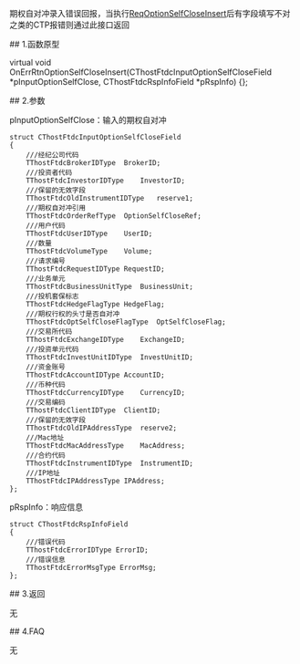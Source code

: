 <p>期权自对冲录入错误回报，当执行<a href="../../CTHOSTFTDCTRADERSPI/REQOPTIONSELFCLOSEINSERT/">ReqOptionSelfCloseInsert</a>后有字段填写不对之类的CTP报错则通过此接口返回</p>
<span class="anchor" id="a7906e65-9f77-43e9-8f4a-57d61b59a942"></span>
## 1.函数原型
<p>virtual void OnErrRtnOptionSelfCloseInsert(CThostFtdcInputOptionSelfCloseField *pInputOptionSelfClose, CThostFtdcRspInfoField *pRspInfo) {};</p>
<span class="anchor" id="5cd5a029-4af9-4d13-8c4f-d893167c7ea6"></span>
## 2.参数
<p>pInputOptionSelfClose：输入的期权自对冲</p>
<pre><code>struct CThostFtdcInputOptionSelfCloseField
{
    ///经纪公司代码
    TThostFtdcBrokerIDType  BrokerID;
    ///投资者代码
    TThostFtdcInvestorIDType    InvestorID;
    ///保留的无效字段
    TThostFtdcOldInstrumentIDType   reserve1;
    ///期权自对冲引用
    TThostFtdcOrderRefType  OptionSelfCloseRef;
    ///用户代码
    TThostFtdcUserIDType    UserID;
    ///数量
    TThostFtdcVolumeType    Volume;
    ///请求编号
    TThostFtdcRequestIDType RequestID;
    ///业务单元
    TThostFtdcBusinessUnitType  BusinessUnit;
    ///投机套保标志
    TThostFtdcHedgeFlagType HedgeFlag;
    ///期权行权的头寸是否自对冲
    TThostFtdcOptSelfCloseFlagType  OptSelfCloseFlag;
    ///交易所代码
    TThostFtdcExchangeIDType    ExchangeID;
    ///投资单元代码
    TThostFtdcInvestUnitIDType  InvestUnitID;
    ///资金账号
    TThostFtdcAccountIDType AccountID;
    ///币种代码
    TThostFtdcCurrencyIDType    CurrencyID;
    ///交易编码
    TThostFtdcClientIDType  ClientID;
    ///保留的无效字段
    TThostFtdcOldIPAddressType  reserve2;
    ///Mac地址
    TThostFtdcMacAddressType    MacAddress;
    ///合约代码
    TThostFtdcInstrumentIDType  InstrumentID;
    ///IP地址
    TThostFtdcIPAddressType IPAddress;
};
</code></pre>
<p>pRspInfo：响应信息</p>
<pre><code>struct CThostFtdcRspInfoField
{
    ///错误代码
    TThostFtdcErrorIDType ErrorID;
    ///错误信息
    TThostFtdcErrorMsgType ErrorMsg;
};
</code></pre>
<span class="anchor" id="a20dda81-7dd0-4c14-98bf-876ff4719770"></span>
## 3.返回
<p>无</p>
<span class="anchor" id="eb3db6ff-b3b4-40f9-b7ca-5f138d123294"></span>
## 4.FAQ
<p>无</p>
